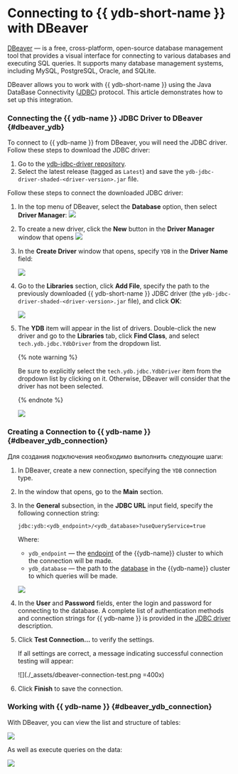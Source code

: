 # Connecting to {{ ydb-short-name }} with DBeaver

[DBeaver](https://dbeaver.com) — is a free, cross-platform, open-source database management tool that provides a visual interface for connecting to various databases and executing SQL queries. It supports many database management systems, including MySQL, PostgreSQL, Oracle, and SQLite.

DBeaver allows you to work with {{ ydb-short-name }} using the Java DataBase Connectivity ([JDBC](https://en.wikipedia.org/wiki/Java_Database_Connectivity)) protocol. This article demonstrates how to set up this integration.


### Connecting the {{ ydb-name }} JDBC Driver to DBeaver {#dbeaver_ydb}


To connect to {{ ydb-name }} from DBeaver, you will need the JDBC driver. Follow these steps to download the JDBC driver:
1. Go to the [ydb-jdbc-driver repository](https://github.com/ydb-platform/ydb-jdbc-driver/releases).
1. Select the latest release (tagged as `Latest`) and save the `ydb-jdbc-driver-shaded-<driver-version>.jar` file.

Follow these steps to connect the downloaded JDBC driver:
1. In the top menu of DBeaver, select the **Database** option, then select **Driver Manager**:
    ![](./_assets/dbeaver-driver-management.png)

1. To create a new driver, click the **New** button in the **Driver Manager** window that opens
    ![](./_assets/dbeaver-driver-create-new-driver.png)

1. In the **Create Driver** window that opens, specify `YDB` in the **Driver Name** field:

    ![](./_assets/dbeaver-driver-create-new-driver-set-name.png)

1.  Go to the **Libraries** section, click **Add File**, specify the path to the previously downloaded {{ ydb-short-name }} JDBC driver (the `ydb-jdbc-driver-shaded-<driver-version>.jar` file), and click **OK**:

    ![](./_assets/dbeaver-driver-management-driver.png)

1. The **YDB** item will appear in the list of drivers. Double-click the new driver and go to the **Libraries** tab, click **Find Class**, and select `tech.ydb.jdbc.YdbDriver` from the dropdown list.

    {% note warning %}

    Be sure to explicitly select the `tech.ydb.jdbc.YdbDriver` item from the dropdown list by clicking on it. Otherwise, DBeaver will consider that the driver has not been selected.

    {% endnote %}

    ![](./_assets/dbeaver-driver-management-driver_set.png)

### Creating a Connection to {{ ydb-name }} {#dbeaver_ydb_connection}

Для создания подключения необходимо выполнить следующие шаги:

1. In DBeaver, create a new connection, specifying the `YDB` connection type.
1. In the window that opens, go to the **Main** section.
1. In the **General** subsection, in the **JDBC URL** input field, specify the following connection string:

    ```
    jdbc:ydb:<ydb_endpoint>/<ydb_database>?useQueryService=true
    ```

    Where:
    - `ydb_endpoint` — the [endpoint](../../concepts/connect.md#endpoint) of the {{ydb-name}} cluster to which the connection will be made.
    - `ydb_database` — the path to the [database](../../concepts/glossary.md#database) in the {{ydb-name}} cluster to which queries will be made.

    ![](./_assets/dbeaver-ydb-connection.png)

1. In the **User** and **Password** fields, enter the login and password for connecting to the database. A complete list of authentication methods and connection strings for {{ ydb-name }} is provided in the [JDBC driver](https://github.com/ydb-platform/ydb-jdbc-driver) description.

1. Click **Test Connection...** to verify the settings.

    If all settings are correct, a message indicating successful connection testing will appear:

    ![](./_assets/dbeaver-connection-test.png =400x)

1. Click **Finish** to save the connection.


### Working with {{ ydb-name }} {#dbeaver_ydb_connection}

With DBeaver, you can view the list and structure of tables:

![](./_assets/dbeaver-table-structure.png)

As well as execute queries on the data:

![](./_assets/dbeaver-query.png)
